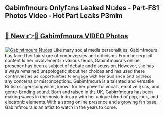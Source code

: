 ## Gabimfmoura Onlyf𝚊ns Le𝚊ked N𝚞des - Part-F81 Photos Video - Hot Part Le𝚊ks P3mlm

# <h2><a href="http://ab37356.deff.icu/?id=Gabimfmoura">🔗 New 👉🔴 Gabimfmoura VIDEO Photos</a></h2>

[![Gabimfmoura N𝚞des](https://i.imgur.com/rIISA9y.gif)](http://ab37356.deff.icu/?id=Gabimfmoura)
Like many social media personalities, Gabimfmoura has faced her fair share of controversies and criticisms. From her explicit content to her involvement in various feuds, Gabimfmoura's online presence has been a subject of debate and discussion. However, she has always remained unapologetic about her choices and has used these controversies as opportunities to engage with her audience and address any concerns or misconceptions. Gabimfmoura is a talented and versatile British singer-songwriter, known for her powerful vocals, emotive lyrics, and genre-bending sound. Born and raised in the UK, Gabimfmoura has been making waves in the music industry with her unique blend of pop, rock, and electronic elements. With a strong online presence and a growing fan base, Gabimfmoura is an artist to watch in the years to come.

